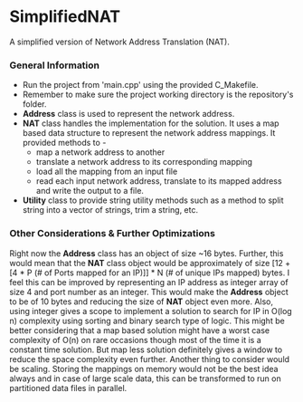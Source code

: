 # SimplifiedNAT
A simplified version of Network Address Translation (NAT).


### General Information
* Run the project from 'main.cpp' using the provided C_Makefile.
* Remember to make sure the project working directory is the repository's folder.
* __Address__ class is used to represent the network address.
* __NAT__ class handles the implementation for the solution. It uses a map based data structure to represent the network address mappings. It provided methods to - 
  * map a network address to another
  * translate a network address to its corresponding mapping
  * load all the mapping from an input file
  * read each input network address, translate to its mapped address and write the output to a file.
* __Utility__ class to provide string utility methods such as a method to split string into a vector of strings, trim a string, etc.


### Other Considerations & Further Optimizations
Right now the __Address__ class has an object of size ~16 bytes. Further, this would mean that the __NAT__ class object would be approximately of size [12 + [4 * P (# of Ports mapped for an IP)]] * N (# of unique IPs mapped) bytes. I feel this can be improved by representing an IP address as integer array of size 4 and port number as an integer. This would make the __Address__ object to be of 10 bytes and reducing the size of __NAT__ object even more.
Also, using integer gives a scope to implement a solution to search for IP in O(log n) complexity using sorting and binary search type of logic. This might be better considering that a map based solution might have a worst case complexity of O(n) on rare occasions though most of the time it is a constant time solution. But map less solution definitely gives a window to reduce the space complexity even further.
Another thing to consider would be scaling. Storing the mappings on memory would not be the best idea always and in case of large scale data, this can be transformed to run on partitioned data files in parallel.

